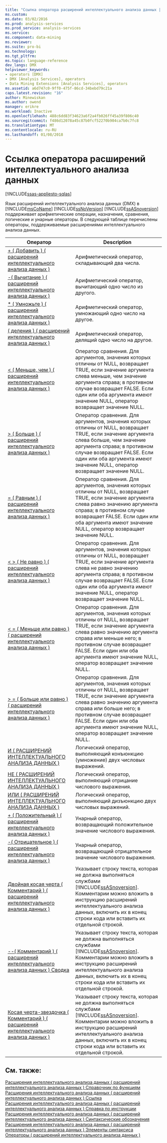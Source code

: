 ```yaml
---
title: "Ссылка оператора расширений интеллектуального анализа данных | Документы Microsoft"
ms.custom: 
ms.date: 03/02/2016
ms.prod: analysis-services
ms.prod_service: analysis-services
ms.service: 
ms.component: data-mining
ms.reviewer: 
ms.suite: pro-bi
ms.technology: 
ms.tgt_pltfrm: 
ms.topic: language-reference
dev_langs: DMX
helpviewer_keywords:
- operators [DMX]
- DMX [Analysis Services], operators
- Data Mining Extensions [Analysis Services], operators
ms.assetid: a6d747c0-9ff0-475f-86cd-34bebd79c21a
caps.latest.revision: "16"
author: Minewiskan
ms.author: owend
manager: erikre
ms.workload: Inactive
ms.openlocfilehash: 488c6dd83f34623a6f2a4fb026ff45a39f806c40
ms.sourcegitcommit: f486d12078a45c87b0fcf52270b904ca7b0c7fc8
ms.translationtype: MT
ms.contentlocale: ru-RU
ms.lasthandoff: 01/08/2018
---
```

# <a name="data-mining-extensions-dmx-operator-reference"></a>Ссылка оператора расширений интеллектуального анализа данных
[!INCLUDE[ssas-appliesto-sqlas](../includes/ssas-appliesto-sqlas.md)]

  Язык расширений интеллектуального анализа данных (DMX) в [!INCLUDE[msCoName](../includes/msconame-md.md)] [!INCLUDE[ssNoVersion](../includes/ssnoversion-md.md)] [!INCLUDE[ssASnoversion](../includes/ssasnoversion-md.md)] поддерживает арифметические операции, назначения, сравнения, логические и унарные операторы. В следующей таблице перечислены операторы, поддерживаемые расширениями интеллектуального анализа данных.  
  
|Оператор|Description|  
|--------------|-----------------|  
|[+ &#40; Добавить &#41; &#40; расширений интеллектуального анализа данных &#41;](../dmx/add-dmx.md)|Арифметический оператор, складывающий два числа.|  
|[-&#40; Вычитание &#41; &#40; расширений интеллектуального анализа данных &#41;](../dmx/subtract-dmx.md)|Арифметический оператор, вычитающий одно число из другого.|  
|[&#42; &#40; Умножьте &#41; &#40; расширений интеллектуального анализа данных &#41;](../dmx/multiply-dmx.md)|Арифметический оператор, умножающий одно число на другое.|  
|[&#40; деления &#41; &#40; расширений интеллектуального анализа данных &#41;](../dmx/divide-dmx.md)|Арифметический оператор, делящий одно число на другое.|  
|[&#60; &#40; Меньше, чем &#41; &#40; расширений интеллектуального анализа данных &#41;](../dmx/less-than-dmx.md)|Оператор сравнения. Для аргументов, значения которых отличны от NULL, возвращает TRUE, если значение аргумента слева меньше, чем значение аргумента справа; в противном случае возвращает FALSE. Если один или оба аргумента имеют значение NULL, оператор возвращает значение NULL.|  
|[&#62; &#40; Больше &#41; &#40; расширений интеллектуального анализа данных &#41;](../dmx/greater-than-dmx.md)|Оператор сравнения. Для аргументов, значения которых отличны от NULL, возвращает TRUE, если значение аргумента слева больше, чем значение аргумента справа; в противном случае возвращает FALSE. Если один или оба аргумента имеют значение NULL, оператор возвращает значение NULL.|  
|[= &#40; Равным &#41; &#40; расширений интеллектуального анализа данных &#41;](../dmx/equal-to-dmx.md)|Оператор сравнения. Для аргументов, значения которых отличны от NULL, возвращает TRUE, если значение аргумента слева равно значению аргумента справа; в противном случае возвращает FALSE. Если один или оба аргумента имеют значение NULL, оператор возвращает значение NULL.|  
|[&#60; &#62; &#40; Не равно &#41; &#40; расширений интеллектуального анализа данных &#41;](../dmx/not-equal-to-dmx.md)|Оператор сравнения. Для аргументов, значения которых отличны от NULL, возвращает TRUE, если значение аргумента слева не равно значению аргумента справа; в противном случае возвращает FALSE. Если один или оба аргумента имеют значение NULL, оператор возвращает значение NULL.|  
|[&#60; = &#40; Меньше или равно &#41; &#40; расширений интеллектуального анализа данных &#41;](../dmx/less-than-or-equal-to-dmx.md)|Оператор сравнения. Для аргументов, значения которых отличны от NULL, возвращает TRUE, если значение аргумента слева равно значению аргумента справа или меньше него; в противном случае возвращает FALSE. Если один или оба аргумента имеют значение NULL, оператор возвращает значение NULL.|  
|[&#62; = &#40; Больше или равно &#41; &#40; расширений интеллектуального анализа данных &#41;](../dmx/greater-than-or-equal-to-dmx.md)|Оператор сравнения. Для аргументов, значения которых отличны от NULL, возвращает TRUE, если значение аргумента слева равно значению аргумента справа или больше него; в противном случае возвращает FALSE. Если один или оба аргумента имеют значение NULL, оператор возвращает значение NULL.|  
|[И &#40; РАСШИРЕНИЙ ИНТЕЛЛЕКТУАЛЬНОГО АНАЛИЗА ДАННЫХ &#41;](../dmx/and-dmx.md)|Логический оператор, выполняющий конъюнкцию (умножение) двух числовых выражений.|  
|[НЕ &#40; РАСШИРЕНИЙ ИНТЕЛЛЕКТУАЛЬНОГО АНАЛИЗА ДАННЫХ &#41;](../dmx/not-dmx.md)|Логический оператор, выполняющий отрицание числового выражения.|  
|[ИЛИ &#40; РАСШИРЕНИЙ ИНТЕЛЛЕКТУАЛЬНОГО АНАЛИЗА ДАННЫХ &#41;](../dmx/or-dmx.md)|Логический оператор, выполняющий дизъюнкцию двух числовых выражений.|  
|[+ &#40; Положительный &#41; &#40; расширений интеллектуального анализа данных &#41;](../dmx/positive-dmx.md)|Унарный оператор, возвращающий положительное значение числового выражения.|  
|[-&#40; Отрицательное &#41; &#40; расширений интеллектуального анализа данных &#41;](../dmx/negative-dmx.md)|Унарный оператор, возвращающий отрицательное значение числового выражения.|  
|[Двойная косая черта &#40; Комментарий &#41; &#40; расширений интеллектуального анализа данных &#41;](../dmx/double-slash-comment-dmx.md)|Указывает строку текста, которая не должна выполняться службами [!INCLUDE[ssASnoversion](../includes/ssasnoversion-md.md)]. Комментарии можно вложить в инструкцию расширений интеллектуального анализа данных, включить их в конец строки кода или вставить их отдельной строкой.|  
|[--&#40; Комментарий &#41; &#40; расширений интеллектуального анализа данных &#41; Сводка](../dmx/comment-dmx-summary.md)|Указывает строку текста, которая не должна выполняться службами [!INCLUDE[ssASnoversion](../includes/ssasnoversion-md.md)]. Комментарии можно вложить в инструкцию расширений интеллектуального анализа данных, включить их в конец строки кода или вставить их отдельной строкой.|  
|[Косая черта-звездочка &#40; Комментарий &#41; &#40; расширений интеллектуального анализа данных &#41;](../dmx/slash-star-comment-dmx.md)|Указывает строку текста, которая не должна выполняться службами [!INCLUDE[ssASnoversion](../includes/ssasnoversion-md.md)]. Комментарии можно вложить в инструкцию расширений интеллектуального анализа данных, включить их в конец строки кода или вставить их отдельной строкой.|  
  
## <a name="see-also"></a>См. также:  
 [Расширения интеллектуального анализа данных &#40; расширений интеллектуального анализа данных &#41; Справочник по функциям](../dmx/data-mining-extensions-dmx-function-reference.md)   
 [Расширения интеллектуального анализа данных &#40; расширений интеллектуального анализа данных &#41; Ссылка](../dmx/data-mining-extensions-dmx-reference.md)   
 [Расширения интеллектуального анализа данных &#40; расширений интеллектуального анализа данных &#41; Справка по инструкции](../dmx/data-mining-extensions-dmx-statements.md)   
 [Расширения интеллектуального анализа данных &#40; расширений интеллектуального анализа данных &#41; Синтаксические обозначения](../dmx/data-mining-extensions-dmx-syntax-conventions.md)   
 [Расширения интеллектуального анализа данных &#40; расширений интеллектуального анализа данных &#41; Элементы синтаксиса](../dmx/data-mining-extensions-dmx-syntax-elements.md)   
 [Операторы &#40; расширений интеллектуального анализа данных &#41;](../dmx/operators-dmx.md)  
  
  
